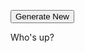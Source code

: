 <html>
<body>

<button type="button" onclick="myFunction()">Generate New</button>

<p id="demo">Who's up?</p>

<script src="/mothership.js">

document.getElementById("demo").innerHTML = output

</script>

</body>
</html>

